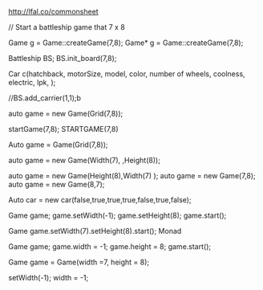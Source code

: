 http://lfal.co/commonsheet



// Start a battleship game that 7 x 8

Game g = Game::createGame(7,8);
Game* g = Game::createGame(7,8);

Battleship BS;
BS.init_board(7,8);


Car c(hatchback, motorSize, model, color, number of wheels, coolness, electric, lpk, );

//BS.add_carrier(1,1);b


auto game = new Game(Grid(7,8));

startGame(7,8);
STARTGAME(7,8)


Auto game = Game<Grid>(Grid(7,8));

auto game = new Game(Width(7), ,Height(8));

auto game = new Game(Height(8),Width(7) );
auto game = new Game(7,8);
auto game = new Game(8,7);


Auto car = new car(false,true,true,true,false,true,false);





Game game;
game.setWidth(-1);
game.setHeight(8);
game.start();

Game game.setWidth(7).setHeight(8).start();
Monad


Game game;
game.width = -1;
game.height = 8;
game.start();

Game game = Game(width =7, height = 8);


setWidth(-1);
width = -1;

